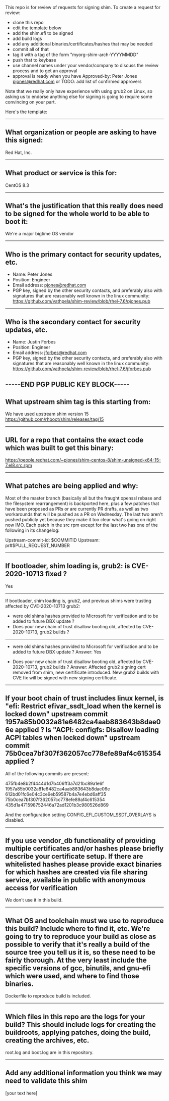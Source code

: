 This repo is for review of requests for signing shim.  To create a request for review:

- clone this repo
- edit the template below
- add the shim.efi to be signed
- add build logs
- add any additional binaries/certificates/hashes that may be needed
- commit all of that
- tag it with a tag of the form "myorg-shim-arch-YYYYMMDD"
- push that to keybase
- use channel names under your vendor/company to discuss the review process and to get an approval
- approval is ready when you have Approved-by: Peter Jones <pjones@redhat.com> or TODO: add list of confirmed approvers

Note that we really only have experience with using grub2 on Linux, so asking
us to endorse anything else for signing is going to require some convincing on
your part.

Here's the template:

-------------------------------------------------------------------------------
What organization or people are asking to have this signed:
-------------------------------------------------------------------------------
Red Hat, Inc.

-------------------------------------------------------------------------------
What product or service is this for:
-------------------------------------------------------------------------------
CentOS 8.3

-------------------------------------------------------------------------------
What's the justification that this really does need to be signed for the whole world to be able to boot it:
-------------------------------------------------------------------------------
We're a major bigtime OS vendor

-------------------------------------------------------------------------------
Who is the primary contact for security updates, etc.
-------------------------------------------------------------------------------
- Name: Peter Jones
- Position: Engineer
- Email address: pjones@redhat.com
- PGP key, signed by the other security contacts, and preferably also with signatures that are reasonably well known in the linux community: https://github.com/vathpela/shim-review/blob/rhel-7.6/pjones.pub

-------------------------------------------------------------------------------
Who is the secondary contact for security updates, etc.
-------------------------------------------------------------------------------
- Name: Justin Forbes
- Position: Engineer
- Email address: jforbes@redhat.com
- PGP key, signed by the other security contacts, and preferably also with signatures that are reasonably well known in the linux community: https://github.com/vathpela/shim-review/blob/rhel-7.6/jforbes.pub

-----END PGP PUBLIC KEY BLOCK-----
-------------------------------------------------------------------------------
What upstream shim tag is this starting from:
-------------------------------------------------------------------------------
We have used upstream shim version 15
https://github.com/rhboot/shim/releases/tag/15

-------------------------------------------------------------------------------
URL for a repo that contains the exact code which was built to get this binary:
-------------------------------------------------------------------------------
https://people.redhat.com/~pjones/shim-centos-8/shim-unsigned-x64-15-7.el8.src.rpm

-------------------------------------------------------------------------------
What patches are being applied and why:
-------------------------------------------------------------------------------
Most of the master branch (basically all but the fraught openssl rebase and the
filesystem rearrangement) is backported here, plus a few patches that have been
proposed as PRs or are currently PR drafts, as well as two workarounds that
will be pushed as a PR on Wednesday.  The last two aren't pushed publicly
yet because they make it too clear what's going on right now IMO.  Each patch
in the src rpm except for the last two has one of the following in its
changelog:

Upstream-commit-id: $COMMITID
Upstream: pr#$PULL_REQUEST_NUMBER

-------------------------------------------------------------------------------
If bootloader, shim loading is, grub2: is CVE-2020-10713 fixed ?
-------------------------------------------------------------------------------
Yes

-------------------------------------------------------------------------------
If bootloader, shim loading is, grub2, and previous shims were trusting affected
by CVE-2020-10713 grub2:
* were old shims hashes provided to Microsoft for verification
  and to be added to future DBX update ?
* Does your new chain of trust disallow booting old, affected by CVE-2020-10713,
  grub2 builds ?
-------------------------------------------------------------------------------
* were old shims hashes provided to Microsoft for verification
  and to be added to future DBX update ?
Answer: Yes

* Does your new chain of trust disallow booting old, affected by CVE-2020-10713,
  grub2 builds ?
Answer: Affected grub2 signing cert removed from shim, new certificate introduced.
New grub2 builds with CVE fix will be signed with new signing certificate.

-------------------------------------------------------------------------------
If your boot chain of trust includes linux kernel, is
"efi: Restrict efivar_ssdt_load when the kernel is locked down"
upstream commit 1957a85b0032a81e6482ca4aab883643b8dae06e applied ?
Is "ACPI: configfs: Disallow loading ACPI tables when locked down"
upstream commit 75b0cea7bf307f362057cc778efe89af4c615354 applied ?
-------------------------------------------------------------------------------
All of the following commits are present:

475fb4e8b2f4444d1d7b406ff3a7d21bc89a1e6f
1957a85b0032a81e6482ca4aab883643b8dae06e
612bd01fc6e04c3ce9eb59587b4a7e4ebd6aff35
75b0cea7bf307f362057cc778efe89af4c615354
435d1a471598752446a72ad1201b3c980526d869

And the configuration setting CONFIG_EFI_CUSTOM_SSDT_OVERLAYS is disabled.

-------------------------------------------------------------------------------
If you use vendor_db functionality of providing multiple certificates and/or
hashes please briefly describe your certificate setup. If there are whitelisted hashes
please provide exact binaries for which hashes are created via file sharing service,
available in public with anonymous access for verification
-------------------------------------------------------------------------------
We don't use it in this build.

-------------------------------------------------------------------------------
What OS and toolchain must we use to reproduce this build?  Include where to find it, etc.  We're going to try to reproduce your build as close as possible to verify that it's really a build of the source tree you tell us it is, so these need to be fairly thorough. At the very least include the specific versions of gcc, binutils, and gnu-efi which were used, and where to find those binaries.
-------------------------------------------------------------------------------
Dockerfile to reproduce build is included.

-------------------------------------------------------------------------------
Which files in this repo are the logs for your build?   This should include logs for creating the buildroots, applying patches, doing the build, creating the archives, etc.
-------------------------------------------------------------------------------
root.log and boot.log are in this repository.

-------------------------------------------------------------------------------
Add any additional information you think we may need to validate this shim
-------------------------------------------------------------------------------
[your text here]
